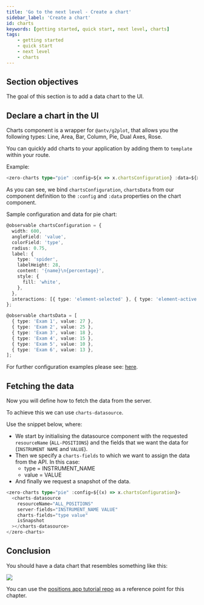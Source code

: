 ```yaml
---
title: 'Go to the next level - Create a chart'
sidebar_label: 'Create a chart'
id: charts
keywords: [getting started, quick start, next level, charts]
tags:
    - getting started
    - quick start
    - next level
    - charts
---
```


## Section objectives
The goal of this section is to add a data chart to the UI.

## Declare a chart in the UI

Charts component is a wrapper for `@antv/g2plot`, that allows you the following types: Line, Area, Bar, Column, Pie, Dual Axes, Rose.

You can quickly add charts to your application by adding them to `template` within your route.

Example:

```typescript title='home.template.ts'
<zero-charts type="pie" :config=${x => x.chartsConfiguration} :data=${x => x.chartsData}></zero-charts>
```

As you can see, we bind `chartsConfiguration`, `chartsData` from our component definition to the `:config` and `:data` properties on the chart component.

Sample configuration and data for pie chart:

```typescript title='home.ts'
@observable chartsConfiguration = {
  width: 600,
  angleField: 'value',
  colorField: 'type',
  radius: 0.75,
  label: {
    type: 'spider',
    labelHeight: 28,
    content: '{name}\n{percentage}',
    style: {
      fill: 'white',
    },
  },
  interactions: [{ type: 'element-selected' }, { type: 'element-active' }],
};

@observable chartsData = [
  { type: 'Exam 1', value: 27 },
  { type: 'Exam 2', value: 25 },
  { type: 'Exam 3', value: 18 },
  { type: 'Exam 4', value: 15 },
  { type: 'Exam 5', value: 10 },
  { type: 'Exam 6', value: 13 },
];
```

For further configuration examples please see: [here](https://g2plot.antv.vision/en/examples/gallery).

## Fetching the data
Now you will define how to fetch the data from the server.

To achieve this we can use `charts-datasource`.

Use the snippet below, where:

- We start by initialising the datasource component with the requested `resourceName` (`ALL-POSITIONS`) and the fields that we want the data for (`INSTRUMENT NAME` and `VALUE`).
- Then we specify a `charts-fields` to which we want to assign the data from the API. In this case:
    - type = INSTRUMENT_NAME 
    - value = VALUE
- And finally we request a snapshot of the data.

```typescript title="home.template.ts"
<zero-charts type="pie" :config=${(x) => x.chartsConfiguration}>
  <charts-datasource
    resourceName="ALL_POSITIONS"
    server-fields="INSTRUMENT_NAME VALUE"
    charts-fields="type value"
    isSnapshot
  ></charts-datasource>
</zero-charts>
```

## Conclusion
You should have a data chart that resembles something like this:

![](/img/charts.png)

You can use the [positions app tutorial repo](https://github.com/genesiscommunitysuccess/positions-app-tutorial/tree/Complete_positions_app/client/web/src/routes/home) as a reference point for this chapter.